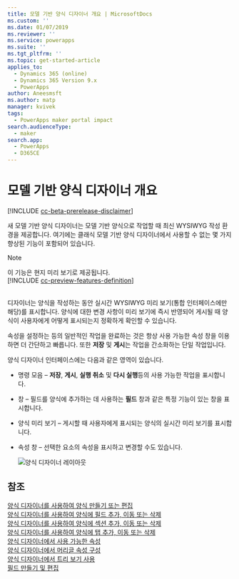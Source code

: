 ```yaml
---
title: 모델 기반 양식 디자이너 개요 | MicrosoftDocs
ms.custom: ''
ms.date: 01/07/2019
ms.reviewer: ''
ms.service: powerapps
ms.suite: ''
ms.tgt_pltfrm: ''
ms.topic: get-started-article
applies_to:
  - Dynamics 365 (online)
  - Dynamics 365 Version 9.x
  - PowerApps
author: Aneesmsft
ms.author: matp
manager: kvivek
tags:
  - PowerApps maker portal impact
search.audienceType:
  - maker
search.app:
  - PowerApps
  - D365CE
---
```

# <a name="overview-of-the-model-driven-form-designer"></a>모델 기반 양식 디자이너 개요
[!INCLUDE [cc-beta-prerelease-disclaimer](../../includes/cc-beta-prerelease-disclaimer.md)]

새 모델 기반 양식 디자이너는 모델 기반 양식으로 작업할 때 최신 WYSIWYG 작성 환경을 제공합니다. 여기에는 클래식 모델 기반 양식 디자이너에서 사용할 수 없는 몇 가지 향상된 기능이 포함되어 있습니다. 

> [!NOTE]
> 이 기능은 현지 미리 보기로 제공됩니다. <br />
> [!INCLUDE [cc-preview-features-definition](../../includes/cc-preview-features-definition.md)] <br /><br />

디자이너는 양식을 작성하는 동안 실시간 WYSIWYG 미리 보기(통합 인터페이스에만 해당)를 표시합니다. 양식에 대한 변경 사항이 미리 보기에 즉시 반영되어 게시될 때 양식이 사용자에게 어떻게 표시되는지 정확하게 확인할 수 있습니다. 

속성을 설정하는 등의 일반적인 작업을 완료하는 것은 항상 사용 가능한 속성 창을 이용하면 더 간단하고 빠릅니다. 또한 **저장** 및 **게시**는 작업을 간소화하는 단일 작업입니다.

양식 디자이너 인터페이스에는 다음과 같은 영역이 있습니다. 
- 명령 모음 – **저장**, **게시**, **실행 취소** 및 **다시 실행**등의 사용 가능한 작업을 표시합니다. 
- 창 – 필드를 양식에 추가하는 데 사용하는 **필드** 창과 같은 특정 기능이 있는 창을 표시합니다. 
- 양식 미리 보기 – 게시할 때 사용자에게 표시되는 양식의 실시간 미리 보기를 표시합니다. 
- 속성 창 – 선택한 요소의 속성을 표시하고 변경할 수도 있습니다.

   ![양식 디자이너 레이아웃](media/form-designer.png)

## <a name="see-also"></a>참조
[양식 디자이너를 사용하여 양식 만들기 또는 편집](create-and-edit-forms.md)  
[양식 디자이너를 사용하여 양식에 필드 추가, 이동 또는 삭제](add-move-or-delete-fields-on-form.md)  
[양식 디자이너를 사용하여 양식에 섹션 추가, 이동 또는 삭제](add-move-or-delete-sections-on-form.md)  
[양식 디자이너를 사용하여 양식에 탭 추가, 이동 또는 삭제](add-move-or-delete-tabs-on-form.md)  
[양식 디자이너에서 사용 가능한 속성](form-designer-properties.md)  
[양식 디자이너에서 머리글 속성 구성](form-designer-header-properties.md)    
[양식 디자이너에서 트리 보기 사용](using-tree-view-on-form.md)  
[필드 만들기 및 편집](../common-data-service/create-edit-field-portal.md)

